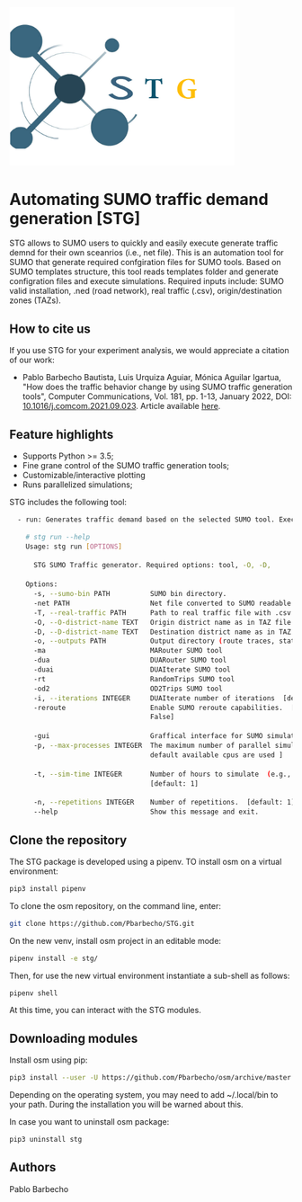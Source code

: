 <p align="left">
  <img src="doc/logo.png" width="400">
</p>

# Automating SUMO traffic demand generation [STG] #

STG allows to SUMO users to quickly and easily execute generate traffic demnd for their own sceanrios (i.e., net file). 
This is an automation tool for SUMO that generate required confgiration files for SUMO tools. 
Based on SUMO templates structure, this tool reads templates folder and generate configration files  and execute simulations.
Required inputs include: SUMO valid installation, .ned (road network), real traffic (.csv), origin/destination zones (TAZs).
 
How to cite us 
--------------

If you use STG for your experiment analysis, we would appreciate a citation of our work:

* Pablo Barbecho Bautista, Luis Urquiza Aguiar, Mónica Aguilar Igartua, "How does the traffic behavior change by using SUMO traffic generation tools", Computer Communications, Vol. 181, pp. 1-13, January 2022, DOI: [10.1016/j.comcom.2021.09.023](https://doi.org/10.1016/j.comcom.2021.09.023). Article available [here](https://upcommons.upc.edu/handle/2117/420707).


Feature highlights 
------------------

* Supports Python >= 3.5;
* Fine grane control of the SUMO traffic generation tools;
* Customizable/interactive plotting
* Runs parallelized simulations;



STG includes the following tool:    
```bash
  - run: Generates traffic demand based on the selected SUMO tool. Executes simulations.
```

```bash
    # stg run --help
    Usage: stg run [OPTIONS]
    
      STG SUMO Traffic generator. Required options: tool, -O, -D,
    
    Options:
      -s, --sumo-bin PATH          SUMO bin directory.
      -net PATH                    Net file converted to SUMO readable file (.net)
      -T, --real-traffic PATH      Path to real traffic file with .csv format.
      -O, --O-district-name TEXT   Origin district name as in TAZ file.
      -D, --D-district-name TEXT   Destination district name as in TAZ file.
      -o, --outputs PATH           Output directory (route traces, statistics).
      -ma                          MARouter SUMO tool
      -dua                         DUARouter SUMO tool
      -duai                        DUAIterate SUMO tool
      -rt                          RandomTrips SUMO tool
      -od2                         OD2Trips SUMO tool
      -i, --iterations INTEGER     DUAIterate number of iterations  [default: 1]
      -reroute                     Enable SUMO reroute capabilities.  [default:
                                   False]
    
      -gui                         Graffical interface for SUMO simulations
      -p, --max-processes INTEGER  The maximum number of parallel simulations. [
                                   default available cpus are used ]
    
      -t, --sim-time INTEGER       Number of hours to simulate  (e.g., 24 hours)
                                   [default: 1]
    
      -n, --repetitions INTEGER    Number of repetitions.  [default: 1]
      --help                       Show this message and exit. 
```

## Clone the repository ##
The STG package is developed using a pipenv. TO install osm on a virtual environment:
```bash
pip3 install pipenv
```

To clone the osm repository, on the command line, enter:
```bash
git clone https://github.com/Pbarbecho/STG.git
```
On the new venv, install osm project in an editable mode:

```bash
pipenv install -e stg/
```

Then, for use the new virtual environment instantiate a sub-shell as follows:

```bash
pipenv shell
```

At this time, you can interact with the STG modules.

## Downloading modules ##

Install osm using pip:
```bash
pip3 install --user -U https://github.com/Pbarbecho/osm/archive/master.zip
```

Depending on the operating system, you may need to add ~/.local/bin to your path. During the installation you will be warned about this.
 
 
In case you want to uninstall osm package: 

```bash
pip3 uninstall stg
```

## Authors ##

Pablo Barbecho
